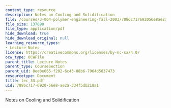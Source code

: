 ```yaml
---
content_type: resource
description: Notes on Cooling and Solidification
file: /courses/3-064-polymer-engineering-fall-2003/7886c717692056e8ae2a334f5db218a1_lec_33.pdf
file_size: 137690
file_type: application/pdf
hide_download: true
hide_download_original: null
learning_resource_types:
- Lecture Notes
license: https://creativecommons.org/licenses/by-nc-sa/4.0/
ocw_type: OCWFile
parent_title: Lecture Notes
parent_type: CourseSection
parent_uid: 8ee0e665-f202-6c43-88b6-7964d5837473
resourcetype: Document
title: lec_33.pdf
uid: 7886c717-6920-56e8-ae2a-334f5db218a1
---
```

Notes on Cooling and Solidification